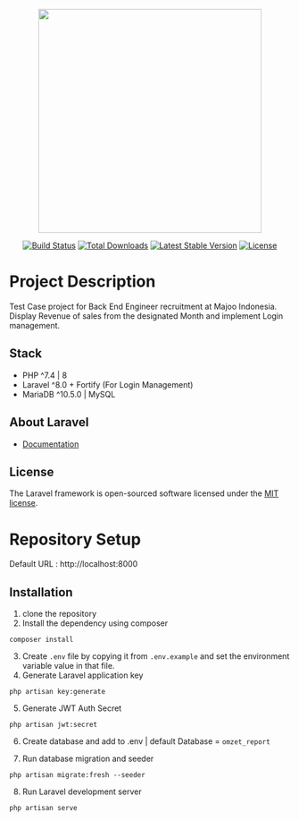 <p align="center"><a href="https://laravel.com" target="_blank"><img src="https://raw.githubusercontent.com/laravel/art/master/logo-lockup/5%20SVG/2%20CMYK/1%20Full%20Color/laravel-logolockup-cmyk-red.svg" width="400"></a></p>

<p align="center">
<a href="https://travis-ci.org/laravel/framework"><img src="https://travis-ci.org/laravel/framework.svg" alt="Build Status"></a>
<a href="https://packagist.org/packages/laravel/framework"><img src="https://img.shields.io/packagist/dt/laravel/framework" alt="Total Downloads"></a>
<a href="https://packagist.org/packages/laravel/framework"><img src="https://img.shields.io/packagist/v/laravel/framework" alt="Latest Stable Version"></a>
<a href="https://packagist.org/packages/laravel/framework"><img src="https://img.shields.io/packagist/l/laravel/framework" alt="License"></a>
</p>

# Project Description
Test Case project for Back End Engineer recruitment at Majoo Indonesia. Display Revenue of sales from the designated Month and implement Login management.

## Stack
- PHP ^7.4 | 8
- Laravel ^8.0 + Fortify (For Login Management)
- MariaDB ^10.5.0 | MySQL

## About Laravel

- [Documentation](https://laravel.com/docs)

## License

The Laravel framework is open-sourced software licensed under the [MIT license](https://opensource.org/licenses/MIT).

# Repository Setup

Default URL : http://localhost:8000

## Installation
1. clone the repository
2. Install the dependency using composer
```
composer install
```
3. Create `.env` file by copying it from `.env.example` and set the environment variable value in that file.
4. Generate Laravel application key
```
php artisan key:generate
```
5. Generate JWT Auth Secret
```
php artisan jwt:secret
```
6. Create database and add to .env | default Database = `omzet_report`

7. Run database migration and seeder
```
php artisan migrate:fresh --seeder
```
8. Run Laravel development server
```
php artisan serve
```
